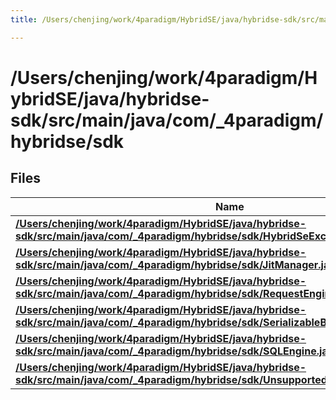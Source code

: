 ```yaml
---
title: /Users/chenjing/work/4paradigm/HybridSE/java/hybridse-sdk/src/main/java/com/_4paradigm/hybridse/sdk

---
```

# /Users/chenjing/work/4paradigm/HybridSE/java/hybridse-sdk/src/main/java/com/_4paradigm/hybridse/sdk

## Files

| Name           |
| -------------- |
| **[/Users/chenjing/work/4paradigm/HybridSE/java/hybridse-sdk/src/main/java/com/_4paradigm/hybridse/sdk/HybridSeException.java](/hybridse/usage/api/java/Files/_hybrid_se_exception_8java.md#file-hybridseexception.java)**  |
| **[/Users/chenjing/work/4paradigm/HybridSE/java/hybridse-sdk/src/main/java/com/_4paradigm/hybridse/sdk/JitManager.java](/hybridse/usage/api/java/Files/_jit_manager_8java.md#file-jitmanager.java)**  |
| **[/Users/chenjing/work/4paradigm/HybridSE/java/hybridse-sdk/src/main/java/com/_4paradigm/hybridse/sdk/RequestEngine.java](/hybridse/usage/api/java/Files/_request_engine_8java.md#file-requestengine.java)**  |
| **[/Users/chenjing/work/4paradigm/HybridSE/java/hybridse-sdk/src/main/java/com/_4paradigm/hybridse/sdk/SerializableByteBuffer.java](/hybridse/usage/api/java/Files/_serializable_byte_buffer_8java.md#file-serializablebytebuffer.java)**  |
| **[/Users/chenjing/work/4paradigm/HybridSE/java/hybridse-sdk/src/main/java/com/_4paradigm/hybridse/sdk/SQLEngine.java](/hybridse/usage/api/java/Files/_s_q_l_engine_8java.md#file-sqlengine.java)**  |
| **[/Users/chenjing/work/4paradigm/HybridSE/java/hybridse-sdk/src/main/java/com/_4paradigm/hybridse/sdk/UnsupportedHybridSeException.java](/hybridse/usage/api/java/Files/_unsupported_hybrid_se_exception_8java.md#file-unsupportedhybridseexception.java)**  |







